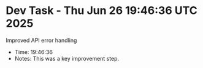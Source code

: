 # Dev Task - Thu Jun 26 19:46:36 UTC 2025
Improved API error handling
- Time: 19:46:36
- Notes: This was a key improvement step.
